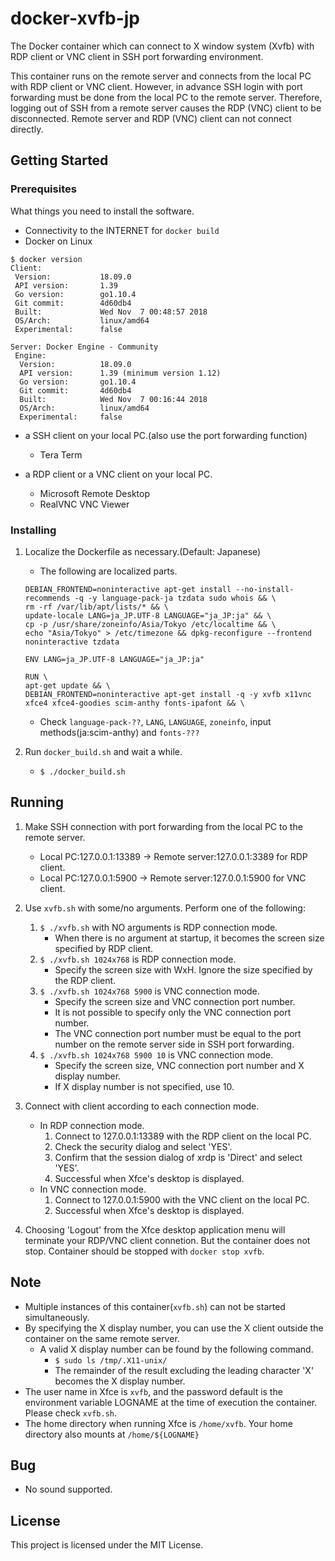 # docker-xvfb-jp

The Docker container which can connect to X window system (Xvfb) with
RDP client or VNC client in SSH port forwarding environment.

This container runs on the remote server and connects from the local
PC with RDP client or VNC client. However, in advance SSH login with
port forwarding must be done from the local PC to the remote
server. Therefore, logging out of SSH from a remote server causes the
RDP (VNC) client to be disconnected. Remote server and RDP (VNC)
client can not connect directly.

## Getting Started
### Prerequisites

What things you need to install the software.

* Connectivity to the INTERNET for `docker build`
* Docker on Linux

```
$ docker version
Client:
 Version:           18.09.0
 API version:       1.39
 Go version:        go1.10.4
 Git commit:        4d60db4
 Built:             Wed Nov  7 00:48:57 2018
 OS/Arch:           linux/amd64
 Experimental:      false

Server: Docker Engine - Community
 Engine:
  Version:          18.09.0
  API version:      1.39 (minimum version 1.12)
  Go version:       go1.10.4
  Git commit:       4d60db4
  Built:            Wed Nov  7 00:16:44 2018
  OS/Arch:          linux/amd64
  Experimental:     false
```

* a SSH client on your local PC.(also use the port forwarding function)
    * Tera Term

* a RDP client or a VNC client on your local PC.
    * Microsoft Remote Desktop
    * RealVNC VNC Viewer


### Installing

1. Localize the Dockerfile as necessary.(Default: Japanese)
    * The following are localized parts.

    ```
    DEBIAN_FRONTEND=noninteractive apt-get install --no-install-recommends -q -y language-pack-ja tzdata sudo whois && \
    rm -rf /var/lib/apt/lists/* && \
    update-locale LANG=ja_JP.UTF-8 LANGUAGE="ja_JP:ja" && \
    cp -p /usr/share/zoneinfo/Asia/Tokyo /etc/localtime && \
    echo "Asia/Tokyo" > /etc/timezone && dpkg-reconfigure --frontend noninteractive tzdata

    ENV LANG=ja_JP.UTF-8 LANGUAGE="ja_JP:ja"

    RUN \
    apt-get update && \
    DEBIAN_FRONTEND=noninteractive apt-get install -q -y xvfb x11vnc xfce4 xfce4-goodies scim-anthy fonts-ipafont && \
    ```
    * Check `language-pack-??`, `LANG`, `LANGUAGE`, `zoneinfo`, input methods(ja:scim-anthy) and `fonts-???`

1. Run `docker_build.sh` and wait a while.
    * `$ ./docker_build.sh`

## Running

1. Make SSH connection with port forwarding from the local PC to the remote server.
    * Local PC:127.0.0.1:13389 -> Remote server:127.0.0.1:3389 for RDP client.
    * Local PC:127.0.0.1:5900 -> Remote server:127.0.0.1:5900 for VNC client.

1. Use `xvfb.sh` with some/no arguments. Perform one of the following:
    1. `$ ./xvfb.sh` with NO arguments is RDP connection mode.
        * When there is no argument at startup, it becomes the screen size specified by RDP client.
    1. `$ ./xvfb.sh 1024x768` is RDP connection mode.
        * Specify the screen size with WxH. Ignore the size specified by the RDP client.
    1. `$ ./xvfb.sh 1024x768 5900` is VNC connection mode.
        * Specify the screen size and VNC connection port number.
        * It is not possible to specify only the VNC connection port number.
        * The VNC connection port number must be equal to the port number on the remote server side in SSH port forwarding.
    1. `$ ./xvfb.sh 1024x768 5900 10` is VNC connection mode.
        * Specify the screen size, VNC connection port number and X display number.
        * If X display number is not specified, use 10.

1. Connect with client according to each connection mode.
    * In RDP connection mode.
        1. Connect to 127.0.0.1:13389 with the RDP client on the local PC.
        1. Check the security dialog and select 'YES'.
        1. Confirm that the session dialog of xrdp is 'Direct' and select 'YES'.
        1. Successful when Xfce's desktop is displayed.
    * In VNC connection mode.
        1. Connect to 127.0.0.1:5900 with the VNC client on the local PC.
        1. Successful when Xfce's desktop is displayed.

1. Choosing 'Logout' from the Xfce desktop application menu will terminate your RDP/VNC client connetion. But the container does not stop. Container should be stopped with `docker stop xvfb`.


## Note

* Multiple instances of this container(`xvfb.sh`) can not be started simultaneously.
* By specifying the X display number, you can use the X client outside the container on the same remote server.
    * A valid X display number can be found by the following command.
        * `$ sudo ls /tmp/.X11-unix/`
        * The remainder of the result excluding the leading character 'X' becomes the X display number.
* The user name in Xfce is `xvfb`, and the password default is the environment variable LOGNAME at the time of execution the container. Please check `xvfb.sh`.
* The home directory when running Xfce is `/home/xvfb`. Your home directory also mounts at `/home/${LOGNAME}`


## Bug

* No sound supported.


## License

This project is licensed under the MIT License.

